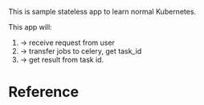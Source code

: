 This is sample stateless app to learn normal Kubernetes.

This app will: 
 1. -> receive request from user
 2. -> transfer jobs to celery, get task_id
 3. -> get result from task id.

# Reference

